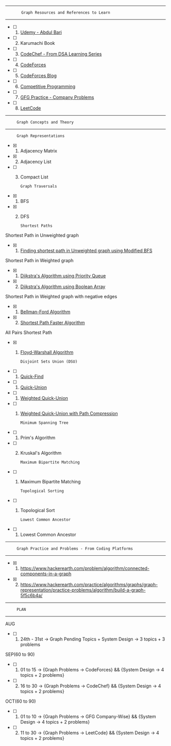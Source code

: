 ***
           Graph Resources and References to Learn
***
- [ ] 1. [Udemy - Abdul Bari](https://www.udemy.com/course/datastructurescncpp/learn/lecture/13193534#overview)
- [ ] 2. Karumachi Book
- [ ] 3. [CodeChef - From DSA Learning Series](https://www.codechef.com/LRNDSA08?order=desc&sortBy=successful_submissions)
- [ ] 4. [CodeForces](https://codeforces.com/blog/entry/76010)
- [ ] 5. [CodeForces Blog](https://codeforces.com/blog/entry/16221)
- [ ] 6. [Competitive Programming](https://www.quora.com/What-is-a-list-of-data-structures-that-a-competitive-programmer-must-know/answer/Sameer-Gulati-3)
- [ ] 7. [GFG Practice - Company Problems](https://practice.geeksforgeeks.org/explore/?category%5B%5D=Graph&page=1)
- [ ] 8. [LeetCode](https://leetcode.com/tag/graph/)

***
         Graph Concepts and Theory
***
         Graph Representations
- [x] 1. Adjacency Matrix
- [x] 2. Adjacency List
- [ ] 3. Compact List

         Graph Traversals
- [x] 1. BFS
- [x] 2. DFS

         Shortest Paths
Shortest Path in Unweighted graph
- [x] 1. [Finding shortest path in Unweighted graph using Modified BFS](https://www.geeksforgeeks.org/shortest-path-unweighted-graph/)

Shortest Path in Weighted graph
- [x] 1. [Dijkstra's Algorithm using Priority Queue](https://www.geeksforgeeks.org/dijkstras-shortest-path-algorithm-in-java-using-priorityqueue/)
- [x] 2. [Dijkstra's Algorithm using Boolean Array](https://www.geeksforgeeks.org/dijkstras-shortest-path-algorithm-greedy-algo-7/)

Shortest Path in Weighted graph with negative edges
- [x] 1. [Bellman-Ford Algorithm](https://github.com/zakirhussainb/DS/blob/master/src/main/java/com/zakcorp/graphs/BellmanFordAlgorithm.java)
- [x] 2. [Shortest Path Faster Algorithm](https://github.com/zakirhussainb/DS/blob/master/src/main/java/com/zakcorp/graphs/ShortestPathFasterAlgorithm.java)

All Pairs Shortest Path
- [x] 1. [Floyd-Warshall Algorithm](https://github.com/zakirhussainb/DS/blob/master/src/main/java/com/zakcorp/graphs/algorithms/FloydWarshallAlgorithm.java)
         
         Disjoint Sets Union (DSU)
- [ ] 1. [Quick-Find](https://github.com/zakirhussainb/DS/blob/master/src/main/java/com/zakcorp/graphs/algorithms/DisjointSetUnion.java#L34)
- [ ] 1. [Quick-Union](https://github.com/zakirhussainb/DS/blob/master/src/main/java/com/zakcorp/graphs/algorithms/DisjointSetUnion.java#L97)
- [ ] 1. [Weighted Quick-Union](https://github.com/zakirhussainb/DS/blob/master/src/main/java/com/zakcorp/graphs/algorithms/DisjointSetUnion.java#L150)
- [ ] 1. [Weighted Quick-Union with Path Compression](https://github.com/zakirhussainb/DS/blob/master/src/main/java/com/zakcorp/graphs/algorithms/DisjointSetUnion.java#L248)

         Minimum Spanning Tree
- [ ] 1. Prim's Algorithm
- [ ] 2. Kruskal's Algorithm

         Maximum Bipartite Matching
- [ ] 1. Maximum Bipartite Matching
                      
         Topological Sorting
- [ ] 1. Topological Sort

         Lowest Common Ancestor
- [ ] 1. Lowest Common Ancestor

***
         Graph Practice and Problems - From Coding Platforms
***
- [x] 1. https://www.hackerearth.com/problem/algorithm/connected-components-in-a-graph
- [x] 2. https://www.hackerearth.com/practice/algorithms/graphs/graph-representation/practice-problems/algorithm/build-a-graph-5f5c6b4a/

***
         PLAN
***
AUG
- [ ] 1. 24th - 31st -> Graph Pending Topics + System Design -> 3 topics + 3 problems

SEP(60 to 90)
- [ ] 1. 01 to 15 -> {Graph Problems -> CodeForces} && {System Design -> 4 topics + 2 problems}
- [ ] 2. 16 to 30 -> {Graph Problems -> CodeChef} && {System Design -> 4 topics + 2 problems}

OCT(60 to 90)
- [ ] 1. 01 to 10 -> {Graph Problems -> GFG Company-Wise} && {System Design -> 4 topics + 2 problems}
- [ ] 2. 11 to 30 -> {Graph Problems -> LeetCode} && {System Design -> 4 topics + 2 problems}